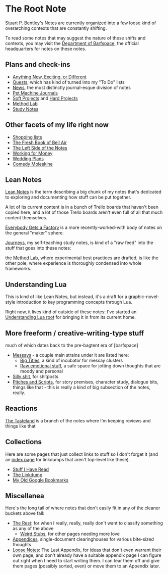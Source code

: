 # The Root Note

Stuart P. Bentley's Notes are currently organized into a few loose kind of overarching contexts that are constantly shifting.

To read some notes that may suggest the nature of these shifts and contexts, you may visit the [Department of Barfspace](eb1e81f8-5939-4f85-9930-418044018a75.md), the official headquarters for notes on these notes.

## Plans and check-ins

- [Anything New, Exciting, or Different](41218b84-cd08-48a5-b91a-865e8b90c46a.md)
- [Quests](6f25cf97-8ee8-460e-9db8-3c241cadbff0.md), which has kind of turned into my "To Do" lists
- [News](afcfaa78-ef7e-429e-a2ea-0b5c7abaf7b7.md), the most distinctly journal-esque division of notes
- [Pet Machine Journals](1c1b77bb-9e37-4d0a-9dd2-5bafbeee15f5.md)
- [Soft Projects](8509d6ba-3cdd-418a-82ea-94cc044b6aef.md) and [Hard Projects](b2694758-f919-4d46-a29b-7bbf189eab38.md)
- [Method Lab](9a2890e2-a0fa-4484-9c1e-3c7c7ec4f28a.md)
- [Study Notes](9403033b-a238-47d1-865b-4e1baa0f2577.md)

## Other facets of my life right now

- [Shopping lists](d14eeacb-1729-485a-9e76-9cceb484862f.md)
- [The Fresh Book of Bell Air](45fc3859-ce9b-4317-afd9-7d3f52dc5dd2.md)
- [The Left Side of the Notes](d601d7ba-522b-4d6d-9e3b-101885e7aa00.md)
- [Working for Money](8f63bba6-1b90-484d-a51c-1bc74fccd3d8.md)
- [Wedding Plans](5a2f660d-e3c1-4b7a-848d-5147b44744e7.md)
- [Comedy Moleskine](95cc0bfb-0ae8-4bba-8bf0-1c76f0c8fe0e.md)

## Lean Notes

[Lean Notes](f00c3d23-8848-4bb4-8d7a-d009f7344374.md) is the term describing a big chunk of my notes that's dedicated to exploring and documenting how stuff can be put together.

A lot of its current content is in a bunch of Trello boards that haven't been copied here, and a lot of those Trello boards aren't even full of all that much content themselves.

[Everybody Gets a Factory](8cbd867d-1a63-4d1f-9c83-cab019fe87bd.md) is a more recently-worked-with body of notes on the general "maker" sphere.

[Journeys](9403033b-a238-47d1-865b-4e1baa0f2577.md), my self-teaching study notes, is kind of a "raw feed" into the stuff that goes into these notes:

the [Method Lab](9a2890e2-a0fa-4484-9c1e-3c7c7ec4f28a.md), where experimental best practices are drafted, is like the other pole, where experience is thoroughly condensed into whole frameworks.

## Understanding Lua

This is kind of like Lean Notes, but instead, it's a draft for a graphic-novel-style introduction to key programming concepts through Lua.

Right now, it lives kind of outside of these notes: I've started an [Understanding Lua root][] for bringing it in from its current home.

[Understanding Lua root]: ea6e4e03-acb8-46ea-9024-4333e363ee60.md

## More freeform / creative-writing-type stuff

much of which dates back to the pre-bagtent era of [barfspace]

- [Messays](8f2359ae-186f-4878-b5e5-33f3c177e6fc.md) - a couple main strains under it are listed here:
  - [Big Titles](e0fc507e-e5ec-4771-93ee-9b4d5bda3606.md), a kind of incubator for messay clusters
  - [Raw emotional stuff](a281eee4-5e61-4026-846a-40fed7d38db9.md), a safe space for jotting down thoughts that are moody and personal
- [Silly shit](e1cae26c-3271-48ac-aa0c-a085fa4aa211.md), for shitposts
- [Pitches and Scripts](b297a6f8-5646-4ce1-9be1-d7ed6056a513.md), for story premises, character study, dialogue bits, things like that - this is really a kind of big subsection of the notes, really.

## Reactions

[The Tasteland][Tastes] is a branch of the notes where I'm keeping reviews and things like that

[Tastes]: 6661cd90-c9a6-4f7a-97cc-3eb47f9dee2e.md

## Collections

Here are some pages that just collect links to stuff so I don't forget it (and an [index page][metalinks] for linkdumps that aren't top-level like these).

- [Stuff I Have Read](2593b86b-8504-4c6e-af09-501c6a54ef67.md)
- [The Linkdump](1337e279-9790-4c24-aeeb-56337c994726.md)
- [My Old Google Bookmarks](878e8967-fa5d-423d-8ac0-b369138ae10f.md)

[metalinks]: 0f18ba9f-dc5f-4b1a-a5da-50d09ce3e9d3.md

## Miscellanea

Here's the long tail of where notes that don't easily fit in any of the cleaner buckets above fall:

- [The Rest][]: for when I really, really, really don't want to classify something as any of the above
  - [Weird Stubs](231786d3-4a9b-4451-9df1-e2049b90b0fe.md), for other pages needing more love
- [Appendices][], single-document clearinghouses for various bite-sized thoughts
- [Loose Notes][]: The Last Appendix, for ideas that don't even warrant their own page, and don't already have a suitable appendix page I can figure out right when I need to start writing them. I can tear them off and give them pages (possibly sorted, even) or move them to an Appendix later.

[Appendices]: f161276f-fd3c-49bb-93b1-3e99aab9e266.md
[The Rest]: fd071a93-8373-4adc-84c6-ae781c7d0442.md
[Loose Notes]: ff47c3c8-6686-4225-ba27-23f61c604e0d.md
